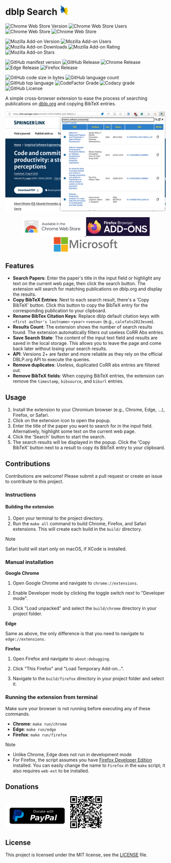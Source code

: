 # dblp Search <img src="store/icons/dblp-128x128.png" width="30">

![Chrome Web Store Version](https://img.shields.io/chrome-web-store/v/onilpcgmnpikffebghpncnnapebndpaj?style=flat-square)
![Chrome Web Store Users](https://img.shields.io/chrome-web-store/users/onilpcgmnpikffebghpncnnapebndpaj?style=flat-square)
![Chrome Web Store](https://img.shields.io/chrome-web-store/stars/onilpcgmnpikffebghpncnnapebndpaj?style=flat-square)
![Chrome Web Store](https://img.shields.io/chrome-web-store/rating-count/onilpcgmnpikffebghpncnnapebndpaj?style=flat-square)

![Mozilla Add-on Version](https://img.shields.io/amo/v/dblp-search?style=flat-square)
![Mozilla Add-on Users](https://img.shields.io/amo/users/dblp-search?style=flat-square)
![Mozilla Add-on Downloads](https://img.shields.io/amo/dw/dblp-search?style=flat-square)
![Mozilla Add-on Rating](https://img.shields.io/amo/rating/dblp-search?style=flat-square)
![Mozilla Add-on Stars](https://img.shields.io/amo/stars/dblp-search?style=flat-square)

![GitHub manifest version](https://img.shields.io/github/manifest-json/v/bateman/dblp-search-ext?style=flat-square&label=MANIFEST)
![GitHub Release](https://img.shields.io/github/v/release/bateman/dblp-search-ext?style=flat-square&label=GitHub%20release)
![Chrome Release](https://img.shields.io/github/actions/workflow/status/bateman/dblp-search-ext/chrome-release.yml?style=flat-square&label=Chrome%20release)
![Edge Release](https://img.shields.io/github/actions/workflow/status/bateman/dblp-search-ext/edge-release.yml?style=flat-square&label=Edge%20release)
![Firefox Release](https://img.shields.io/github/actions/workflow/status/bateman/dblp-search-ext/firefox-release.yml?style=flat-square&label=Firefox%20release)

![GitHub code size in bytes](https://img.shields.io/github/languages/code-size/bateman/dblp-search-ext?style=flat-square)
![GitHub language count](https://img.shields.io/github/languages/count/bateman/dblp-search-ext?style=flat-square)
![GitHub top language](https://img.shields.io/github/languages/top/bateman/dblp-search-ext?style=flat-square)
![CodeFactor Grade](https://img.shields.io/codefactor/grade/github/bateman/dblp-search-ext?style=flat-square&label=CodeFactor%20grade)
![Codacy grade](https://img.shields.io/codacy/grade/507a40898dd34cf49c538edff519c588?style=flat-square&label=Codacy%20grade)
![GitHub License](https://img.shields.io/github/license/bateman/dblp-search-ext?style=flat-square)


A simple cross-browser extension to ease the process of searching publications on [dblp.org](https://dblp.org) and copying BibTeX entries.

<p align="center">
    <img src="store/screenshots/Screenshot-1.png">
</p>

<p align="center">
    <a href="https://chromewebstore.google.com/detail/dblp-search/onilpcgmnpikffebghpncnnapebndpaj?pli=1">
        <img src="store/images/chrome-web-store.png" alt="Avaliable in the Chrome Web Store" width="200">
    </a>
    <a href="https://addons.mozilla.org/addon/dblp-search">
        <img src="store/images/firefox-addons.png" alt="Avaliable as a Firefox Add-on" width="200">
    </a>
    <a href="https://microsoftedge.microsoft.com/addons/detail/dblp-search/pgaajpodajaanapcpehobkdmkjpbhobd">
        <img src="store/images/microsoft-store.png" alt="Avaliable in the Microsoft Edge Add-ons Store" width="200">
    </a>
</p>

## Features

- **Search Papers**: Enter the paper's title in the input field or highlight any text on the current web page, then click the search button. The extension will search for matching publications on dblp.org and display the results.
- **Copy BibTeX Entries**: Next to each search result, there's a 'Copy BibTeX' button. Click this button to copy the BibTeX entry for the corresponding publication to your clipboard.
- **Rename BibTex Citation Keys**: Replace dblp default citation keys with `<first author's lastname>`   `<year>` `<venue>` (e.g.,  `calefato2023esem`).
- **Results Count**: The extension shows the number of search results found. The extension automatically filters out useless CoRR Abs entries.
- **Save Search State**: The content of the input text field and results are saved in the local storage. This allows you to leave the page and come back later without losing your search results.
- **API**: Versions 2+ are faster and more reliable as they rely on the official DBLP.org API to execute the queries.
- **Remove duplicates**: Useless, duplicated CoRR abs entries are filtered out.
- **Remove BibTeX fields**: When copying BibTeX entries, the extension can remove the `timestamp`, `bibsource`, and `biburl` entries.

## Usage

1. Install the extension to your Chromium browser (e.g., Chrome, Edge, ...), Firefox, or Safari.
2. Click on the extension icon to open the popup.
3. Enter the title of the paper you want to search for in the input field. Alternatively, highlight some text on the current web page.
4. Click the 'Search' button to start the search.
5. The search results will be displayed in the popup. Click the 'Copy BibTeX' button next to a result to copy its BibTeX entry to your clipboard.

## Contributions

Contributions are welcome! Please submit a pull request or create an issue to contribute to this project.

### Instructions

#### Building the extension

1. Open your terminal to the project directory.
2. Run the `make all` command to build Chrome, Firefox, and Safari extensions. This will create each build in the `build/` directory.

> [!NOTE] 
> Safari build will start only on macOS, if XCode is installed.

### Manual installation

**Google Chrome**

1. Open Google Chrome and navigate to `chrome://extensions`.

2. Enable Developer mode by clicking the toggle switch next to "Developer mode".

3. Click "Load unpacked" and select the `build/chrome` directory in your project folder.

**Edge**

Same as above, the only difference is that you need to navigate to `edge://extensions`.

**Firefox** 

1. Open Firefox and navigate to `about:debugging`.

2. Click "This Firefox" and "Load Temporary Add-on...".

3. Navigate to the `build/firefox` directory in your project folder and select it.

### Running the extension from terminal

Make sure your browser is not running before executing any of these commands.

* **Chrome**: `make run/chrome`
* **Edge**: `make run/edge`
* **Firefox**: `make run/firefox`

> [!NOTE]
> * Unlike Chrome, Edge does not run in development mode
> * For Firefox, the script assumes you have [Firefox Developer Edition](https://www.mozilla.org/it/firefox/developer) installed. You can easily change the name to `Firefox` in the `make` script; it also requires `web-ext` to be installed. 

## Donations

<a href="https://www.paypal.com/donate?hosted_button_id=3BDBMD2HKRUKS"><img src="store/images/paypal-donate-button.png" title="Donate with PayPal" width=200 /></a>
<a href="https://www.paypal.com/donate?hosted_button_id=3BDBMD2HKRUKS"><img src="store/images/paypal-qr-code.png" title="Donate with PayPal" width=100 /></a>


## License

This project is licensed under the MIT license, see the [LICENSE](LICENSE) file.
